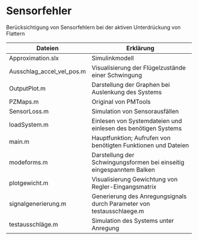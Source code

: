 # Sensorfehler
Berücksichtigung von Sensorfehlern bei der aktiven Unterdrückung von Flattern

| Dateien | Erklärung |
|---------|-----------|
| Approximation.slx | Simulinkmodell |
| Ausschlag_accel_vel_pos.m | Visualisierung der Flügelzustände einer Schwingung |
| OutputPlot.m | Darstellung der Graphen bei Auslenkung des Systems |
| PZMaps.m | Original von PMTools |
| SensorLoss.m | Simulation von Sensorausfällen |
| loadSystem.m | Einlesen von Systemdateien und einlesen des benötigen Systems |
| main.m | Hauptfunktion; Aufrufen von benötigten Funktionen und Dateien |
| modeforms.m | Darstellung der Schwingungsformen bei einseitig eingespanntem Balken |
| plotgewicht.m | Visualisierung Gewichtung von Regler-Eingangsmatrix |
| signalgenerierung.m | Generierung des Anregungsignals durch Parameter von testausschlaege.m |
| testausschläge.m | Simulation des Systems unter Anregung |





